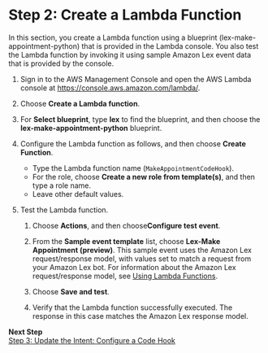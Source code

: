 # Step 2: Create a Lambda Function<a name="ex1-sch-appt-create-lambda-function"></a>

In this section, you create a Lambda function using a blueprint \(lex\-make\-appointment\-python\) that is provided in the Lambda console\. You also test the Lambda function by invoking it using sample Amazon Lex event data that is provided by the console\.

1. Sign in to the AWS Management Console and open the AWS Lambda console at [https://console\.aws\.amazon\.com/lambda/](https://console.aws.amazon.com/lambda/)\.

1. Choose **Create a Lambda function**\.

1. For **Select blueprint**, type **lex** to find the blueprint, and then choose the **lex\-make\-appointment\-python** blueprint\.

1. Configure the Lambda function as follows, and then choose **Create Function**\.
   + Type the Lambda function name \(`MakeAppointmentCodeHook`\)\.
   + For the role, choose **Create a new role from template\(s\)**, and then type a role name\.
   + Leave other default values\.

1. Test the Lambda function\.

   1. Choose **Actions**, and then choose**Configure test event**\.

   1. From the **Sample event template** list, choose **Lex\-Make Appointment \(preview\)**\. This sample event uses the Amazon Lex request/response model, with values set to match a request from your Amazon Lex bot\. For information about the Amazon Lex request/response model, see [Using Lambda Functions](using-lambda.md)\.

   1. Choose **Save and test**\.

   1. Verify that the Lambda function successfully executed\. The response in this case matches the Amazon Lex response model\.

**Next Step**  
[Step 3: Update the Intent: Configure a Code Hook](ex1-sch-appt-create-integrate.md)